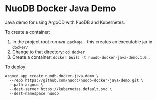 # NuoDB Docker Java Demo

Java demo for using ArgoCD with NuoDB and Kubernetes.

To create a container:

1. In the project root run `mvn package` - this creates an executable jar in `docker/`
2. Change to that directory: `cd docker`
3. Create a container: `docker build -t nuodb-docker-java-demo:1.0 .`

To deploy:

```
argocd app create nuodb-docker-java-demo \
  --repo https://github.com/nuodb/nuodb-docker-java-demo.git \
  --path argocd \
  --dest-server https://kubernetes.default.svc \
  --dest-namespace nuodb
```
